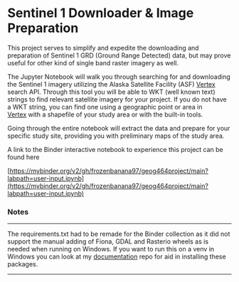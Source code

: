 # Sentinel 1 Downloader & Image Preparation

This project serves to simplify and expedite the downloading and preparation of Sentinel 1 GRD (Ground Range Detected) data, but may prove useful for other kind of single band raster imagery as well.

The Jupyter Notebook will walk you through searching for and downloading the Sentinel 1 imagery utilizing the Alaska Satellite Facility (ASF) [Vertex](https://search.asf.alaska.edu/#/) search API. Through this tool you will be able to WKT (well known text) strings to find relevant satellite imagery for your project. If you do not have a WKT string, you can find one using a geographic point or area in [Vertex](https://search.asf.alaska.edu/#/) with a shapefile of your study area or with the built-in tools.

Going through the entire notebook will extract the data and prepare for your specific study site, providing you with preliminary maps of the study area.

A link to the Binder interactive notebook to experience this project can be found here

[https://mybinder.org/v2/gh/frozenbanana97/geog464project/main?labpath=user-input.ipynb](https://mybinder.org/v2/gh/frozenbanana97/geog464project/main?labpath=user-input.ipynb)
<br>
### Notes

- - -

The requirements.txt had to be remade for the Binder collection as it did not support the manual adding of Fiona, GDAL and Rasterio wheels as is needed when running on Windows. If you want to run this on a venv in Windows you can look at my [documentation](https://github.com/frozenbanana97/documentation) repo for aid in installing these packages.

- - -

<br>
<br>
